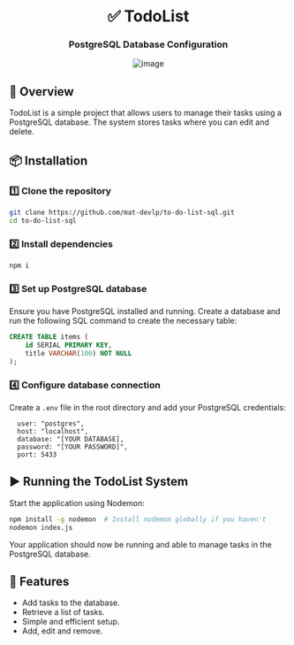 <div align="center">

# ✅ TodoList
### PostgreSQL Database Configuration

![image](https://github.com/user-attachments/assets/593f8b0f-4437-4705-a869-5cfde58b9846)

</div>

## 🚀 Overview
TodoList is a simple project that allows users to manage their tasks using a PostgreSQL database. The system stores tasks where you can edit and delete.

## 📦 Installation

### 1️⃣ Clone the repository
```sh
git clone https://github.com/mat-devlp/to-do-list-sql.git
cd to-do-list-sql
```

### 2️⃣ Install dependencies
```sh
npm i
```

### 3️⃣ Set up PostgreSQL database
Ensure you have PostgreSQL installed and running. Create a database and run the following SQL command to create the necessary table:

```sql
CREATE TABLE items (
    id SERIAL PRIMARY KEY,
    title VARCHAR(100) NOT NULL
);
```

### 4️⃣ Configure database connection
Create a `.env` file in the root directory and add your PostgreSQL credentials:

```
  user: "postgres",
  host: "localhost",
  database: "[YOUR DATABASE],
  password: "[YOUR PASSWORD]",
  port: 5433
```

## ▶️ Running the TodoList System
Start the application using Nodemon:
```sh
npm install -g nodemon  # Install nodemon globally if you haven't
nodemon index.js
```

Your application should now be running and able to manage tasks in the PostgreSQL database.

## 📡 Features
- Add tasks to the database.
- Retrieve a list of tasks.
- Simple and efficient setup.
- Add, edit and remove.

